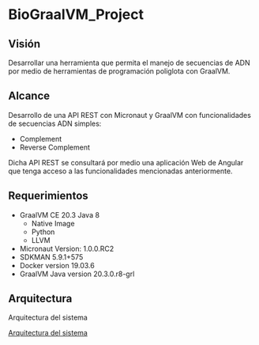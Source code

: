 # BioGraalVM_Project

## Visión
Desarrollar una herramienta que permita el manejo de secuencias de ADN por medio de herramientas de programación poliglota con GraalVM.

## Alcance
Desarrollo de una API REST con Micronaut y GraalVM con funcionalidades de secuencias ADN simples:
* Complement
* Reverse Complement

Dicha API REST se consultará por medio una aplicación Web de Angular que tenga acceso a las funcionalidades mencionadas anteriormente.

## Requerimientos
* GraalVM CE 20.3 Java 8 
	* Native Image
	* Python
	* LLVM
* Micronaut Version: 1.0.0.RC2
* SDKMAN 5.9.1+575
* Docker version 19.03.6
* GraalVM Java version 20.3.0.r8-grl

## Arquitectura 

Arquitectura del sistema

[Arquitectura del sistema](/diagrams/Arquitectura-Sistema.png)
